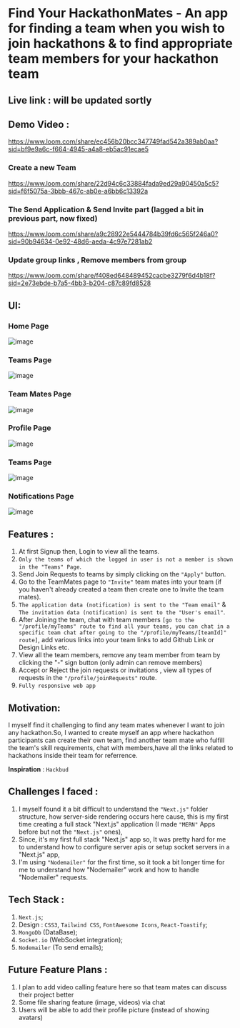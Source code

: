 # Find Your HackathonMates - An app for finding a team when you wish to join hackathons & to find appropriate team members for your hackathon team

## Live link : will be updated sortly

## Demo Video :
https://www.loom.com/share/ec456b20bcc347749fad542a389ab0aa?sid=bf9e9a6c-f664-4945-a4a8-eb5ac91ecae5
### Create a new Team
https://www.loom.com/share/22d94c6c33884fada9ed29a90450a5c5?sid=f6f5075a-3bbb-467c-ab0e-a6bb6c13392a
### The Send Application & Send Invite part (lagged a bit in previous part, now fixed)
https://www.loom.com/share/a9c28922e5444784b39fd6c565f246a0?sid=90b94634-0e92-48d6-aeda-4c97e7281ab2
### Update group links , Remove members from group
https://www.loom.com/share/f408ed648489452cacbe3279f6d4b18f?sid=2e73ebde-b7a5-4bb3-b204-c87c89fd8528

## UI:
 ### Home Page
![image](https://github.com/user-attachments/assets/fc4e5ad2-c161-44ce-8223-3ace828edf9e)
 ### Teams Page
![image](https://github.com/user-attachments/assets/60f71dcb-e913-49a0-bd6d-51aee56591c2)
 ### Team Mates Page
![image](https://github.com/user-attachments/assets/39eace22-37c8-457b-8e57-d45f48aa0a6e)
### Profile Page
![image](https://github.com/user-attachments/assets/92b56017-aa65-4694-bc2e-d9061b922400)
 ### Teams Page
![image](https://github.com/user-attachments/assets/401ffc07-7a51-4ca5-83ca-f518ebd29dbf)
 ### Notifications Page
![image](https://github.com/user-attachments/assets/0ce361ce-c0bd-4735-8790-112c041a5f95)




 



## Features :

1. At first Signup then, Login to view all the teams.
2. `Only the teams of which the logged in user is not a member is shown in the "Teams" Page`.
3. Send Join Requests to teams by simply clicking on the `"Apply"` button.
4. Go to the TeamMates page to `"Invite"` team mates into your team (if you haven't already created a team then create one to Invite the team mates).
5. `The application data (notification) is sent to the "Team email"` & `The invitation data (notification) is sent to the "User's email"`.
6. After Joining the team, chat with team members `[go to the "/profile/myTeams" route to find all your teams, you can chat in a specific team chat after going to the "/profile/myTeams/[teamId]" route]`, add various links into your team links to add Github Link or Design Links etc.
7. View all the team members, remove any team member from team by clicking the "-" sign button (only admin can remove members)
8. Accept or Reject the join requests or invitations , view all types of requests in the `"/profile/joinRequests"` route.
9. `Fully responsive web app`

## Motivation:

I myself find it challenging to find any team mates whenever I want to join any hackathon.So, I wanted to create myself an app where hackathon participants can create their own team, find another team mate who fulfill the team's skill requirements, chat with members,have all the links related to hackathons inside their team for referrence.

**Inspiration** : `Hackbud`

## Challenges I faced :

1. I myself found it a bit difficult to understand the `"Next.js"` folder structure, how server-side rendering occurs here cause, this is my first time creating a full stack "Next.js" application (I made `"MERN"` Apps before but not the `"Next.js"` ones),
2. Since, it's my first full stack "Next.js" app so, It was pretty hard for me to understand how to configure server apis or setup socket servers in a "Next.js" app,
3. I'm using `"Nodemailer"` for the first time, so it took a bit longer time for me to understand how "Nodemailer" work and how to handle "Nodemailer" requests.

## Tech Stack :

1. `Next.js`;
2. Design : `CSS3`, `Tailwind CSS`, `FontAwesome Icons`, `React-Toastify`;
3. `MongoDb` (DataBase);
4. `Socket.io` (WebSocket integration);
5. `Nodemailer` (To send emails);

## Future Feature Plans :

1. I plan to add video calling feature here so that team mates can discuss their project better
2. Some file sharing feature (image, videos) via chat
3. Users will be able to add their profile picture (instead of showing avatars)
